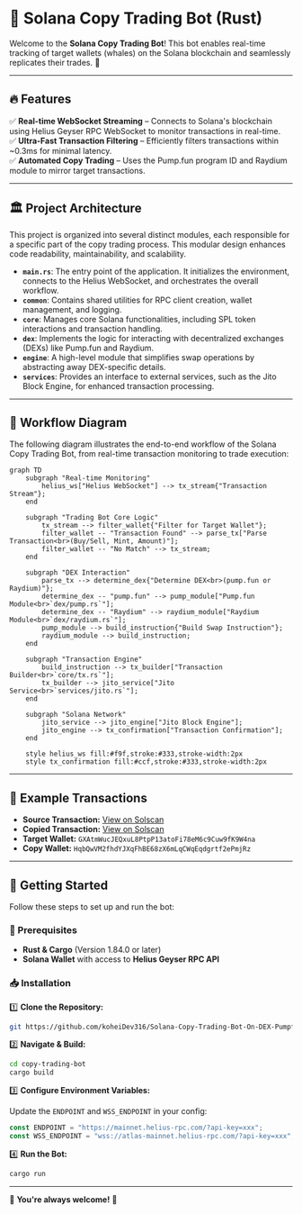 # 🚀 **Solana Copy Trading Bot (Rust)**

Welcome to the **Solana Copy Trading Bot**! This bot enables real-time tracking of target wallets (whales) on the Solana blockchain and seamlessly replicates their trades. 🌟

---

## 🔥 **Features**

✅ **Real-time WebSocket Streaming** – Connects to Solana's blockchain using Helius Geyser RPC WebSocket to monitor transactions in real-time.  
✅ **Ultra-Fast Transaction Filtering** – Efficiently filters transactions within ~0.3ms for minimal latency.  
✅ **Automated Copy Trading** – Uses the Pump.fun program ID and Raydium module to mirror target transactions.  

---

## 🏛️ **Project Architecture**

This project is organized into several distinct modules, each responsible for a specific part of the copy trading process. This modular design enhances code readability, maintainability, and scalability.

- **`main.rs`**: The entry point of the application. It initializes the environment, connects to the Helius WebSocket, and orchestrates the overall workflow.
- **`common`**: Contains shared utilities for RPC client creation, wallet management, and logging.
- **`core`**: Manages core Solana functionalities, including SPL token interactions and transaction handling.
- **`dex`**: Implements the logic for interacting with decentralized exchanges (DEXs) like Pump.fun and Raydium.
- **`engine`**: A high-level module that simplifies swap operations by abstracting away DEX-specific details.
- **`services`**: Provides an interface to external services, such as the Jito Block Engine, for enhanced transaction processing.

---

## 🔄 **Workflow Diagram**

The following diagram illustrates the end-to-end workflow of the Solana Copy Trading Bot, from real-time transaction monitoring to trade execution:

```mermaid
graph TD
    subgraph "Real-time Monitoring"
        helius_ws["Helius WebSocket"] --> tx_stream{"Transaction Stream"};
    end

    subgraph "Trading Bot Core Logic"
        tx_stream --> filter_wallet{"Filter for Target Wallet"};
        filter_wallet -- "Transaction Found" --> parse_tx["Parse Transaction<br>(Buy/Sell, Mint, Amount)"];
        filter_wallet -- "No Match" --> tx_stream;
    end

    subgraph "DEX Interaction"
        parse_tx --> determine_dex{"Determine DEX<br>(pump.fun or Raydium)"};
        determine_dex -- "pump.fun" --> pump_module["Pump.fun Module<br>`dex/pump.rs`"];
        determine_dex -- "Raydium" --> raydium_module["Raydium Module<br>`dex/raydium.rs`"];
        pump_module --> build_instruction{"Build Swap Instruction"};
        raydium_module --> build_instruction;
    end

    subgraph "Transaction Engine"
        build_instruction --> tx_builder["Transaction Builder<br>`core/tx.rs`"];
        tx_builder --> jito_service["Jito Service<br>`services/jito.rs`"];
    end

    subgraph "Solana Network"
        jito_service --> jito_engine["Jito Block Engine"];
        jito_engine --> tx_confirmation["Transaction Confirmation"];
    end

    style helius_ws fill:#f9f,stroke:#333,stroke-width:2px
    style tx_confirmation fill:#ccf,stroke:#333,stroke-width:2px
```

---

## 🎯 **Example Transactions**

- **Source Transaction:** [View on Solscan](https://solscan.io/tx/2nNc1DsGxGoYWdweZhKQqnngfEjJqDA4zxnHar2S9bsAYP2csbLRgMpUmy68xuG1RaUGV9xb9k7dGdXcjgcmtJUh)
- **Copied Transaction:** [View on Solscan](https://solscan.io/tx/n2qrk4Xg3gfBBci6CXGKFqcTC8695sgNyzvacPHVaNkiwjWecwvY5WdNKgtgJhoLJfug6QkXQuaZeB5hVazW6ev)
- **Target Wallet:** `GXAtmWucJEQxuL8PtpP13atoFi78eM6c9Cuw9fK9W4na`
- **Copy Wallet:** `HqbQwVM2fhdYJXqFhBE68zX6mLqCWqEqdgrtf2ePmjRz`

---

## 🚀 **Getting Started**

Follow these steps to set up and run the bot:

### 📌 Prerequisites

- **Rust & Cargo** (Version 1.84.0 or later)
- **Solana Wallet** with access to **Helius Geyser RPC API**

### 📥 Installation

1️⃣ **Clone the Repository:**

```bash
git https://github.com/koheiDev316/Solana-Copy-Trading-Bot-On-DEX-Pumpfun-and-Raydium
```

2️⃣ **Navigate & Build:**

```bash
cd copy-trading-bot
cargo build
```

3️⃣ **Configure Environment Variables:**

Update the `ENDPOINT` and `WSS_ENDPOINT` in your config:

```ts
const ENDPOINT = "https://mainnet.helius-rpc.com/?api-key=xxx";
const WSS_ENDPOINT = "wss://atlas-mainnet.helius-rpc.com/?api-key=xxx";
```

4️⃣ **Run the Bot:**

```bash
cargo run
```

---


🌹 **You're always welcome!** 🌹

